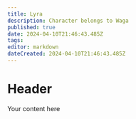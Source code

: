 ```yaml
---
title: Lyra
description: Character belongs to Waga
published: true
date: 2024-04-10T21:46:43.485Z
tags: 
editor: markdown
dateCreated: 2024-04-10T21:46:43.485Z
---
```


# Header
Your content here